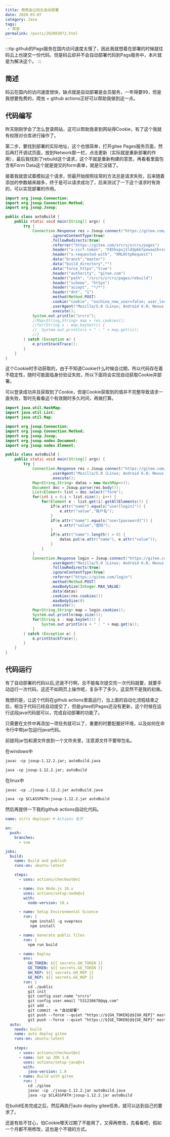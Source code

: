 ```yaml
---
title: 用爬虫让码云自动部署
date: 2020-03-07
category: Java
tags:
 - 爬虫
permalink: /posts/202003072.html
---
```


:::tip
github的Pags服务在国内访问速度太慢了，因此我就想着在部署的时候就往码云上也提交一份代码，但是码云却并不会自动部署代码到Pags服务中，本片就是为解决这个。
:::

<!-- more -->

## 简述

码云在国内的访问速度很快，缺点就是自动部署是会员服务，一年得要99，但是我想要免费的，爬虫 + github actions正好可以帮助我做到这一点。

## 代码编写

昨天刚刚学会了怎么登录网站，这可以帮助我拿到网站得Cookie，有了这个我就有权限对仓库进行操作了。

第二步，要找到部署的实际地址，这个也很简单，打开gitee Pages服务页面，然后再打开调试页面，放到Network那一栏，点击更新（实际就是重新部署的作用），最后我找到了rebuild这个请求，这个不就是重新构建的意思，再看看里面包含有Form Data这个就是提交的form表单，就是它没错了。

接着我就尝试着模拟这个请求，但最开始按照往常的方法总是请求失败，后来随着添加的参数越来越多，终于是可以请求成功了，后来测试了一下这个请求时有效的，可以实现部署的作用。

```java
import org.jsoup.Connection;
import org.jsoup.Connection.Method;
import org.jsoup.Jsoup;

public class autoBuild {
	public static void main(String[] args) {
		try {
			Connection.Response res = Jsoup.connect("https://gitee.com/srcrs/srcrs/pages/rebuild")
					.ignoreContentType(true)
					.followRedirects(true)
					.referrer("https://gitee.com/srcrs/srcrs/pages")
					.header("x-csrf-token", "F85hxpxjSlddp6kfpewaa1h+zonyI/W4SB5JB/urBNY=")
					.header("x-requested-with", "XMLHttpRequest")
					.data("branch","master")
					.data("build_directory","")
					.data("force_https","true")
					.header("authority", "gitee.com")
					.header("path", "/srcrs/srcrs/pages/rebuild")
					.header("scheme", "https")
					.header("accept", "*/*")
					.header("dnt", "1")
					.method(Method.POST)
					.cookie("cookie", "oschina_new_user=false; user_locale=zh-CN; remove_bulletin=gitee-maintain-1582772523; remote_way=http; Serve_State=true; remember_user_token=BAhbB1sGaQP9m1dJIiIkMmEkMTAkUFkxdGZvMmVlaDZHb1VaV00zL3BSZQY6BkVU--f5eecf67bdfe9126a0bd2760cb0e6e80063d4139; tz=Asia%2FShanghai; Hm_lvt_24f17767262929947cc3631f99bfd274=1583204132,1583295272,1583435853,1583472926; Hm_lpvt_24f17767262929947cc3631f99bfd274=1583472940; gitee-session-n=BAh7CUkiD3Nlc3Npb25faWQGOgZFVEkiJTRlMDdhYmEyN2JiMGZmYjY0MGQ4NWJjY2ZlZWFjNTc2BjsAVEkiGXdhcmRlbi51c2VyLnVzZXIua2V5BjsAVFsHWwZpA%2F2bV0kiIiQyYSQxMCRQWTF0Zm8yZWVoNkdvVVpXTTMvcFJlBjsAVEkiHXdhcmRlbi51c2VyLnVzZXIuc2Vzc2lvbgY7AFR7BkkiFGxhc3RfcmVxdWVzdF9hdAY7AFRJdToJVGltZQ3FCB7AO8uqkQk6DW5hbm9fbnVtaQJ0AjoNbmFub19kZW5pBjoNc3VibWljcm8iB2KAOgl6b25lSSIIVVRDBjsARkkiEF9jc3JmX3Rva2VuBjsARkkiMUY4NWh4cHhqU2xkZHA2a2ZwZXdhYTFoK3pvbnlJL1c0U0I1SkIvdXJCTlk9BjsARg%3D%3D--69cf92f5308eaf529cd0a7018877e1bda1278de7")
					.userAgent("Mozilla/5.0 (Linux; Android 6.0; Nexus 5 Build/MRA58N) AppleWebKit/537.36 (KHTML, like Gecko) Chrome/80.0.3987.122 Mobile Safari/537.36")
					.execute();
            System.out.println("srcrs");
			//Map<String,String> map = res.cookies();
			//for(String s : map.keySet()) {
			//	System.out.println(s + " : " + map.get(s));
			//}
		} catch (Exception e) {
			e.printStackTrace();
		}
	}
}
```

这个Cookie时手动获取的，由于不知道Cookie什么时候会过期，所以代码存在着不稳定性，随时可能面临身份验证失败，所以下面将会实现自动获取Cookie并部署。

可以登录成功并且获取到了Cookie，但是Cookie获取到的值并不完整导致请求一直失败，暂时先看看这个有效期时多久时间，再做打算。

```java
import java.util.HashMap;
import java.util.List;
import java.util.Map;

import org.jsoup.Connection;
import org.jsoup.Connection.Method;
import org.jsoup.Jsoup;
import org.jsoup.nodes.Document;
import org.jsoup.nodes.Element;

public class autoBuild {
	public static void main(String[] args) {
		try {
			Connection.Response res = Jsoup.connect("https://gitee.com/login")
					.userAgent("Mozilla/5.0 (Linux; Android 6.0; Nexus 5 Build/MRA58N) AppleWebKit/537.36 (KHTML, like Gecko) Chrome/80.0.3987.122 Mobile Safari/537.36")
					.execute();
			Map<String,String> datas = new HashMap<>();
			Document doc = Jsoup.parse(res.body());
			List<Element> list = doc.select("form");
			for(int i = 0;i < list.size(); i++) {
				for(Element e : list.get(i).getAllElements()) {
					if(e.attr("name").equals("user[login]")) {
						e.attr("value","账户名");
					}
					if(e.attr("name").equals("user[password]")) {
						e.attr("value","密码");
					}
					if(e.attr("name").length() > 0) {
						datas.put(e.attr("name"), e.attr("value"));
					}
				}
			}
			Connection.Response login = Jsoup.connect("https://gitee.com/login")
					.userAgent("Mozilla/5.0 (Linux; Android 6.0; Nexus 5 Build/MRA58N) AppleWebKit/537.36 (KHTML, like Gecko) Chrome/80.0.3987.122 Mobile Safari/537.36")
					.followRedirects(true)
					.ignoreContentType(true)
					.referrer("https://gitee.com/login")
					.method(Method.POST)
					.maxBodySize(Integer.MAX_VALUE)
					.data(datas)
					.cookies(res.cookies())
					.maxBodySize(0)
					.execute();
			Map<String,String> map = login.cookies();
			System.out.println(map.size());
			for(String s : map.keySet()) {
				System.out.println(s + " : " + map.get(s));
			}
		} catch (Exception e) {
			e.printStackTrace();
		}
	}
}
```

## 代码运行

有了自动部署的代码以后,还是不行啊，总不能每次提交完一次代码就要，就要手动运行一次代码，这还不如网页上操作呢，复杂不了多少。这显然不是我的初衷。

我想的是，让这个代码在github actions里面运行，当上面的自动化流程结束之后，相当于代码已经自动提交了，但是gitee的Pages还没有更新，这个时候在运行这段java代码就可以，完成自动部署的功能了。

只需要在文件中再添加一项任务就可以了，重要的时要配置好环境，以及如何在命令行中带jar包运行java代码。

前提将jar包和源文件放到一个文件夹里，注意源文件不要带包名。

在windows中

```md
javac -cp jsoup-1.12.2.jar; autoBuild.java

java -cp jsoup-1.12.2.jar; autoBuild
```

在linux中

```md
javac -cp ./jsoup-1.12.2.jar autoBuild.java

java -cp $CLASSPATH:jsoup-1.12.2.jar autoBuild
```

然后再提供一下我的github actions自动化代码。

```yml
name: scrrs deployer # Actions 名字

on: 
  push:
    branches:
      - vue

jobs:
  build: 
    name: Build and publish
    runs-on: ubuntu-latest 

    steps:
      - uses: actions/checkout@v1

      - name: Use Node.js 10.x
        uses: actions/setup-node@v1
        with:
          node-version: 10.x

      - name: Setup Environmental Science 
        run: |
           npm install -g vuepress
           npm install

      - name: Generate public files 
        run: |
          npm run build 

      - name: Deploy
        env: 
          GH_TOKEN: ${{ secrets.GH_TOKEN }}
          GE_TOKEN: ${{ secrets.GE_TOKEN }}
          GH_REP: ${{ secrets.GH_REP }}
          GE_REP: ${{ secrets.GE_REP }}
        run: |
          cd ./public
          git init
          git config user.name "srcrs"
          git config user.email "531238678@qq.com"
          git add .
          git commit -m "自动部署"
          git push --force --quiet "https://${GH_TOKEN}@${GH_REP}" master:master
          git push --force --quiet "https://${GE_TOKEN}@${GE_REP}" master:master
  auto:
    needs: build
    name: auto deploy gitee
    runs-on: ubuntu-latest 
    
    steps:
      - uses: actions/checkout@v1
      - name: Set up JDK 1.8
        uses: actions/setup-java@v1
        with:
          java-version: 1.8
      - name: Build with gitee
        run: |
          cd ./gitee
          javac -cp ./jsoup-1.12.2.jar autoBuild.java
          java -cp $CLASSPATH:jsoup-1.12.2.jar autoBuild
```

在build任务完成之后，然后再执行auto deploy gitee任务，就可以达到自己的要求了。

还是有些不甘心，怕Cookie哪天过期了不能用了，又得再修改，先看看吧，假如一个月都不用修改，这也是个不错的方式。